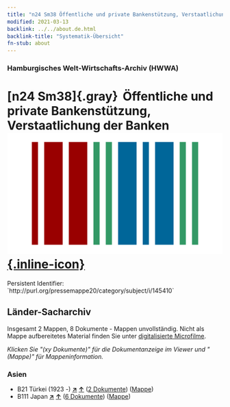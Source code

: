 ```yaml
---
title: "n24 Sm38 Öffentliche und private Bankenstützung, Verstaatlichung der Banken"
modified: 2021-03-13
backlink: ../../about.de.html
backlink-title: "Systematik-Übersicht"
fn-stub: about
---
```


### Hamburgisches Welt-Wirtschafts-Archiv (HWWA)

# [n24 Sm38]{.gray}&#8201; Öffentliche und private Bankenstützung, Verstaatlichung der Banken &#160; [![Wikidata](/images/Wikidata-logo.svg "Wikidata"){.inline-icon}](http://www.wikidata.org/entity/Q104711060)

<div class="hint">Persistent Identifier: `http://purl.org/pressemappe20/category/subject/i/145410`</div>







## Länder-Sacharchiv




Insgesamt 2 Mappen, 8 Dokumente - Mappen unvollständig.
Nicht als Mappe aufbereitetes Material finden Sie unter [digitalisierte Microfilme](/film/h1_sh.de.html).

_Klicken Sie "(xy Dokumente)" für die Dokumentanzeige im Viewer und "(Mappe)" für Mappeninformation._




### Asien

- B21 Türkei (1923 -) [**&nearr;**](../../../geo/i/141111/about.de.html "Türkei (1923 -) (alle Mappen)") [**&uarr;**](../../../geo/about.de.html#B21 "Ländersystematik") (<a href="https://pm20.zbw.eu/iiifview/folder/sh/141111,145410" title="über: Türkei (1923 -) : Öffentliche und private Bankenstützung, Verstaatlichung der Banken" target="_blank">2 Dokumente</a>) ([Mappe](../../../../folder/sh/1411xx/141111/1454xx/145410/about.de.html))
- B111 Japan [**&nearr;**](../../../geo/i/141272/about.de.html "Japan (alle Mappen)") [**&uarr;**](../../../geo/about.de.html#B111 "Ländersystematik") (<a href="https://pm20.zbw.eu/iiifview/folder/sh/141272,145410" title="über: Japan : Öffentliche und private Bankenstützung, Verstaatlichung der Banken" target="_blank">6 Dokumente</a>) ([Mappe](../../../../folder/sh/1412xx/141272/1454xx/145410/about.de.html))








